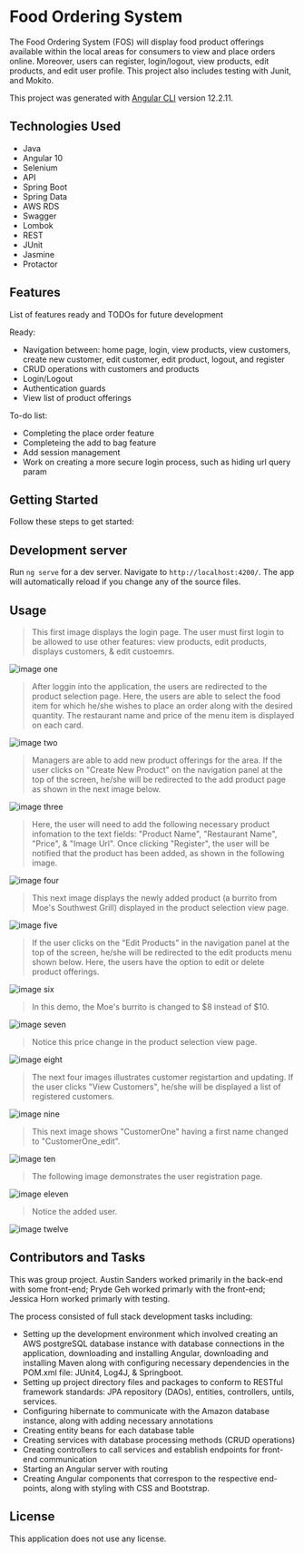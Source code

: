 # Food Ordering System

The Food Ordering System (FOS) will display food product offerings available within the local areas for consumers to view and place orders
online. Moreover, users can register, login/logout, view products, edit products, and edit user profile. This project also includes testing with Junit, and Mokito. 

This project was generated with [Angular CLI](https://github.com/angular/angular-cli) version 12.2.11.

## Technologies Used

* Java
* Angular 10 
* Selenium 
* API 
* Spring Boot 
* Spring Data 
* AWS RDS 
* Swagger 
* Lombok 
* REST 
* JUnit 
* Jasmine 
* Protactor

## Features

List of features ready and TODOs for future development

Ready: 
* Navigation between: home page, login, view products, view customers, create new customer, edit customer, edit product, logout, and register 
* CRUD operations with customers and products
* Login/Logout
* Authentication guards
* View list of product offerings

To-do list: 
* Completing the place order feature
* Completeing the add to bag feature
* Add session management
* Work on creating a more secure login process, such as hiding url query param 

## Getting Started

Follow these steps to get started: 

## Development server

Run `ng serve` for a dev server. Navigate to `http://localhost:4200/`. The app will automatically reload if you change any of the source files.

## Usage

> This first image displays the login page. The user must first login to be allowed to use other features: view products, edit products, 
> displays customers, & edit custoemrs.

![image one](https://github.com/AustinWayneSanders/Project2FrontEnd/blob/main/Project2_Demo_Images/project2_demo_image1.PNG) 

> After loggin into the application, the users are redirected to the product selection page. Here, the users are able to select the 
> food item for which he/she wishes to place an order along with the desired quantity. The restaurant name and price of the menu item 
> is displayed on each card.  

![image two](https://github.com/AustinWayneSanders/Project2FrontEnd/blob/main/Project2_Demo_Images/project2_demo_image2.PNG)

> Managers are able to add new product offerings for the area. If the user clicks on "Create New Product" on the navigation panel at the 
> top of the screen, he/she will be redirected to the add product page as shown in the next image below. 

![image three](https://github.com/AustinWayneSanders/Project2FrontEnd/blob/main/Project2_Demo_Images/project2_demo_image3.PNG)

> Here, the user will need to add the following necessary product infomation to the text fields: "Product Name", "Restaurant Name", "Price", & "Image Url".
> Once clicking "Register", the user will be notified that the product has been added, as shown in the following image. 

![image four](https://github.com/AustinWayneSanders/Project2FrontEnd/blob/main/Project2_Demo_Images/project2_demo_image4.PNG)

> This next image displays the newly added product (a burrito from Moe's Southwest Grill) displayed in the product selection view page.  

![image five](https://github.com/AustinWayneSanders/Project2FrontEnd/blob/main/Project2_Demo_Images/project2_demo_image5.PNG)

> If the user clicks on the "Edit Products" in the navigation panel at the top of the screen, he/she will be redirected to
> the edit products menu shown below. Here, the users have the option to edit or delete product offerings. 

![image six](https://github.com/AustinWayneSanders/Project2FrontEnd/blob/main/Project2_Demo_Images/project2_demo_image6.PNG)

> In this demo, the Moe's burrito is changed to $8 instead of $10. 

![image seven](https://github.com/AustinWayneSanders/Project2FrontEnd/blob/main/Project2_Demo_Images/project2_demo_image7.PNG)

> Notice this price change in the product selection view page. 

![image eight](https://github.com/AustinWayneSanders/Project2FrontEnd/blob/main/Project2_Demo_Images/project2_demo_image8.PNG)

> The next four images illustrates customer registartion and updating. If the user clicks "View Customers", he/she will be 
> displayed a list of registered customers. 

![image nine](https://github.com/AustinWayneSanders/Project2FrontEnd/blob/main/Project2_Demo_Images/project2_demo_image9.PNG)

> This next image shows "CustomerOne" having a first name changed to "CustomerOne_edit". 

![image ten](https://github.com/AustinWayneSanders/Project2FrontEnd/blob/main/Project2_Demo_Images/project2_demo_image10.PNG)

> The following image demonstrates the user registration page. 

![image eleven](https://github.com/AustinWayneSanders/Project2FrontEnd/blob/main/Project2_Demo_Images/project2_demo_image11.PNG)

> Notice the added user. 

![image twelve](https://github.com/AustinWayneSanders/Project2FrontEnd/blob/main/Project2_Demo_Images/project2_demo_image12.PNG)


## Contributors and Tasks

This was group project. Austin Sanders worked primarily in the back-end with some front-end; Pryde Geh worked primarly with the front-end; Jessica Horn worked primarly with testing. 

The process consisted of full stack development tasks including: 

* Setting up the development environment which involved creating an AWS postgreSQL database instance with database connections in the application, downloading and installing Angular, downloading and installing Maven along with configuring necessary dependencies in the POM.xml file: JUnit4, Log4J, & Springboot. 
* Setting up project directory files and packages to conform to RESTful framework standards: JPA repository (DAOs), entities, controllers, untils, services. 
* Configuring hibernate to communicate with the Amazon database instance, along with adding necessary annotations
* Creating entity beans for each database table
* Creating services with database processing methods (CRUD operations)
* Creating controllers to call services and establish endpoints for front-end communication
* Starting an Angular server with routing
* Creating Angular components that correspon to the respective end-points, along with styling with CSS and Bootstrap. 

## License
This application does not use any license.
